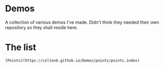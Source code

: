 # Demos
A collection of various demos I've made. Didn't think they needed their own repository so they shall reside here.

# The list
    [Points](https://coltonb.github.io/Demos/points/points.index)